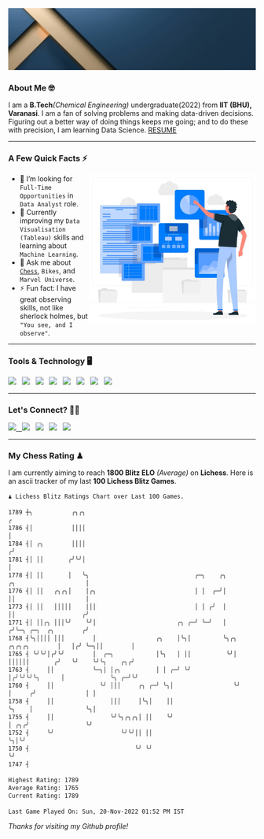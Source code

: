   <img src= "https://github.com/Laxman-Lakhan/Laxman-Lakhan/blob/master/Assets/Header.gif">

### About Me 🤓

I am a **B.Tech**_(Chemical Engineering)_ undergraduate(2022) from **IIT (BHU), Varanasi**. I am a fan of solving problems and making data-driven decisions. Figuring out a better way of doing things keeps me going; and to do these with precision, I am learning Data Science.
[RESUME](https://drive.google.com/file/d/1UIOoogRLj5eGQFQBkuvMmTISZVdl2Ok7/view?usp=sharing)

---

### A Few Quick Facts ⚡️
<img align="right" alt="Coding" width="340" src="https://github.com/Laxman-Lakhan/Laxman-Lakhan/blob/master/Assets/Data_Vector.jpg">   

- 🤝 I’m looking for `Full-Time Opportunities` in `Data Analyst` role.
- 📖 Currently improving my `Data Visualisation (Tableau)` skills and learning about `Machine Learning`.
- 💬 Ask me about [`Chess`](https://lichess.org/@/YourKingIsInDanger), `Bikes`, and `Marvel Universe`.
- ⚡️ Fun fact: I have great observing skills, not like sherlock holmes, but `"You see, and I observe"`.

---
### Tools & Technology 🖥

<img src="https://img.shields.io/badge/Python-white?logo=Python&logoColor=ColorName&style=ShieldStyle" /> &nbsp;
<img src="https://img.shields.io/badge/MySQL-white?logo=MySQL&logoColor=ColorName&style=ShieldStyle" /> &nbsp;
<img src="https://img.shields.io/badge/Tableau-white?logo=Tableau&logoColor=ColorName&style=ShieldStyle" /> &nbsp;
<img src="https://img.shields.io/badge/Excel-white?logo=Microsoft+Excel&logoColor=196F3D&style=ShieldStyle" /> &nbsp;
<img src="https://img.shields.io/badge/Jupyter-white?logo=Jupyter&logoColor=ColorName&style=ShieldStyle" /> &nbsp;
<img src="https://img.shields.io/badge/pandas-white?logo=Pandas&logoColor=000080&style=ShieldStyle" /> &nbsp;
<img src="https://img.shields.io/badge/numpy-white?logo=Numpy&logoColor=85C1E9&style=ShieldStyle" /> &nbsp;
<img src="https://img.shields.io/badge/scikit learn-white?logo=Scikit+Learn&logoColor=ColorName&style=ShieldStyle" /> &nbsp;



---

### Let's Connect? 🫳🏻

<a href="mailto:laxmansingh.lakhan@gmail.com"> <img src="https://img.icons8.com/fluent/48/000000/gmail.png" width="3.5%"/> &nbsp;
[<img src="https://img.icons8.com/color/48/000000/linkedin.png" width="3.5%"/>](https://www.linkedin.com/in/laxman-lakhan/)  &nbsp;
[<img src="https://img.icons8.com/fluent/48/000000/facebook-new.png" width="3.5%"/>](https://www.facebook.com/s.laxmanlakhan/)  &nbsp;
[<img src="https://img.icons8.com/fluent/48/000000/instagram-new.png" width="3.5%"/>](https://www.instagram.com/laxman.lakhan/)  &nbsp;
[<img src="https://img.icons8.com/color/48/000000/twitter.png" width="3.5%"/>](https://twitter.com/laxman__lakhan)  &nbsp;

 ---
  
### My Chess Rating ♟
  
I am currently aiming to reach **1800 Blitz ELO** *(Average)* on **Lichess**. Here is an ascii tracker of my last **100 Lichess Blitz Games**.

  ```
  ♟︎ 𝙻𝚒𝚌𝚑𝚎𝚜𝚜 𝙱𝚕𝚒𝚝𝚣 𝚁𝚊𝚝𝚒𝚗𝚐𝚜 𝙲𝚑𝚊𝚛𝚝 𝚘𝚟𝚎𝚛 𝙻𝚊𝚜𝚝 𝟷00 𝙶𝚊𝚖𝚎𝚜.
  
1789 ┼╮           ╭╮╭╮                                                                                  ╭
1786 ┤│           ││││                                                                                  │
1784 ┤│ ╭╮        ││││                                                                                 ╭╯
1781 ┤│ ││       ╭╯╰╯│                                                                                 │
1778 ┤│ ││       │   ╰╮                              ╭─╮    ╭╮                   ╭╮                    │
1776 ┤│ ││   ╭╮╭╮│    │╭╮                            │ │  ╭─╯│                   ││                    │
1773 ┤│ ││   │││││    │││                            │ │ ╭╯  │                   ││                   ╭╯
1771 ┤│ ││╭╮ │││╰╯    ╰╯│                       ╭╮ ╭─╯ ╰─╯   │                  ╭╯╰─╮ ╭─╮  ╭╮        ╭╯
1768 ┤╰╮││││ │││        │                 ╭╮    │╰╮│         ╰╮╭╮ ╭╮╭╮╭╮        │   │╭╯ ╰─╮││        │
1765 ┤ ╰╯╰╯│╭╯╰╯        │  ╭─╮            │╰╮   │ ││          ╰╯│ ││││││       ╭╯   ╰╯    ╰╯╰╮    ╭╮╭╯
1763 ┤     ││           ╰─╮│ │╭╮          │ │ ╭─╯ ╰╯            │╭╯╰╯╰╯╰╮      │             ╰╮ ╭─╯╰╯
1760 ┤     ││             ╰╯ │││     ╭╮ ╭─╯ ╰╮│                 ╰╯      │     ╭╯              │ │
1758 ┤     ││                │││     │╰╮│    ││                         ╰╮    │               ╰╮│
1755 ┤     ││                ╰╯╰╮╭╮╭╮│ ││    ╰╯                          │ ╭╮╭╯                ╰╯
1752 ┤     ╰╯                   ╰╯╰╯││ ││                                ╰╮│╰╯
1750 ┤                              ╰╯ ╰╯                                 ╰╯
1747 ┤ 

Highest Rating: 1789
Average Rating: 1765
Current Rating: 1789 

Last Game Played On: Sun, 20-Nov-2022 01:52 PM IST
  ```
  
  
*Thanks for visiting my Github profile!*

